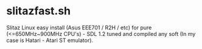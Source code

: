# slitazfast.sh
Slitaz Linux easy install (Asus EEE701 / R2H / etc) for pure (&lt;=650MHz~900MHz CPU's) - SDL 1.2 tuned and compiled any soft (In my case is Hatari - Atari ST emulator).

